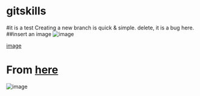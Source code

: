 # gitskills
#it is a test
Creating a new branch is quick & simple. delete, it is a bug here.
##insert an image
![image](https://github.com/mynameiszhangyong/gitskills/blob/master/an%20image.jpg)

[image](https://github.com/mynameiszhangyong/gitskills/blob/master/an%20image.jpg)

# From [here](http://swiftist.org/topics/96)
![image](http://swiftist.org/uploads/attachment/file/49/tanita_counter.png)




